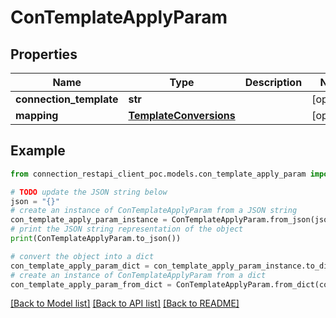 # ConTemplateApplyParam


## Properties

Name | Type | Description | Notes
------------ | ------------- | ------------- | -------------
**connection_template** | **str** |  | [optional] 
**mapping** | [**TemplateConversions**](TemplateConversions.md) |  | [optional] 

## Example

```python
from connection_restapi_client_poc.models.con_template_apply_param import ConTemplateApplyParam

# TODO update the JSON string below
json = "{}"
# create an instance of ConTemplateApplyParam from a JSON string
con_template_apply_param_instance = ConTemplateApplyParam.from_json(json)
# print the JSON string representation of the object
print(ConTemplateApplyParam.to_json())

# convert the object into a dict
con_template_apply_param_dict = con_template_apply_param_instance.to_dict()
# create an instance of ConTemplateApplyParam from a dict
con_template_apply_param_from_dict = ConTemplateApplyParam.from_dict(con_template_apply_param_dict)
```
[[Back to Model list]](../README.md#documentation-for-models) [[Back to API list]](../README.md#documentation-for-api-endpoints) [[Back to README]](../README.md)


